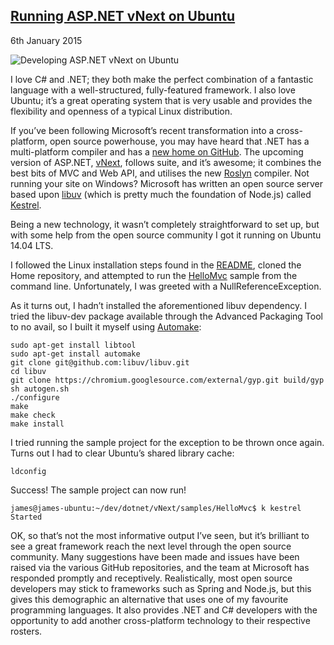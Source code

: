 ## [Running ASP.NET vNext on Ubuntu](/blog/1420502-asp-net-vnext-ubuntu)

<time datetime="2015-01-06">6th January 2015</time>

![Developing ASP.NET vNext on Ubuntu](https://pbs.twimg.com/media/B6hJzO2IQAEiZ7D.png:large)

I love C# and .NET; they both make the perfect combination of a fantastic language with a well-structured, fully-featured framework. I also love Ubuntu; it’s a great operating system that is very usable and provides the flexibility and openness of a typical Linux distribution.

If you’ve been following Microsoft’s recent transformation into a cross-platform, open source powerhouse, you may have heard that .NET has a multi-platform compiler and has a [new home on GitHub](https://github.com/Microsoft/dotnet). The upcoming version of ASP.NET, [vNext](https://github.com/aspnet/Home), follows suite, and it’s awesome; it combines the best bits of MVC and Web API, and utilises the new [Roslyn](https://roslyn.codeplex.com/) compiler. Not running your site on Windows? Microsoft has written an open source server based upon [libuv](https://github.com/libuv/libuv) (which is pretty much the foundation of Node.js) called [Kestrel](https://github.com/aspnet/KestrelHttpServer).

Being a new technology, it wasn’t completely straightforward to set up, but with some help from the open source community I got it running on Ubuntu 14.04 LTS.

I followed the Linux installation steps found in the [README](https://github.com/aspnet/Home/blob/master/README.md), cloned the Home repository, and attempted to run the [HelloMvc](https://github.com/aspnet/Home/tree/master/samples/HelloMvc) sample from the command line. Unfortunately, I was greeted with a NullReferenceException.

As it turns out, I hadn’t installed the aforementioned libuv dependency. I tried the libuv-dev package available through the Advanced Packaging Tool to no avail, so I built it myself using [Automake](https://www.gnu.org/software/automake/):

```
sudo apt-get install libtool
sudo apt-get install automake
git clone git@github.com:libuv/libuv.git
cd libuv
git clone https://chromium.googlesource.com/external/gyp.git build/gyp
sh autogen.sh
./configure
make
make check
make install
```

I tried running the sample project for the exception to be thrown once again. Turns out I had to clear Ubuntu’s shared library cache:

```
ldconfig
```

Success! The sample project can now run!

```
james@james-ubuntu:~/dev/dotnet/vNext/samples/HelloMvc$ k kestrel
Started
```

OK, so that’s not the most informative output I’ve seen, but it’s brilliant to see a great framework reach the next level through the open source community. Many suggestions have been made and issues have been raised via the various GitHub repositories, and the team at Microsoft has responded promptly and receptively. Realistically, most open source developers may stick to frameworks such as Spring and Node.js, but this gives this demographic an alternative that uses one of my favourite programming languages. It also provides .NET and C# developers with the opportunity to add another cross-platform technology to their respective rosters.